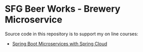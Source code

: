 # SFG Beer Works - Brewery Microservice

Source code in this repository is to support my on line courses:

* [Spring Boot Microservices with Spring Cloud](https://www.udemy.com/spring-boot-microservices-with-spring-cloud-beginner-to-guru/?couponCode=GIT_HUB2)
